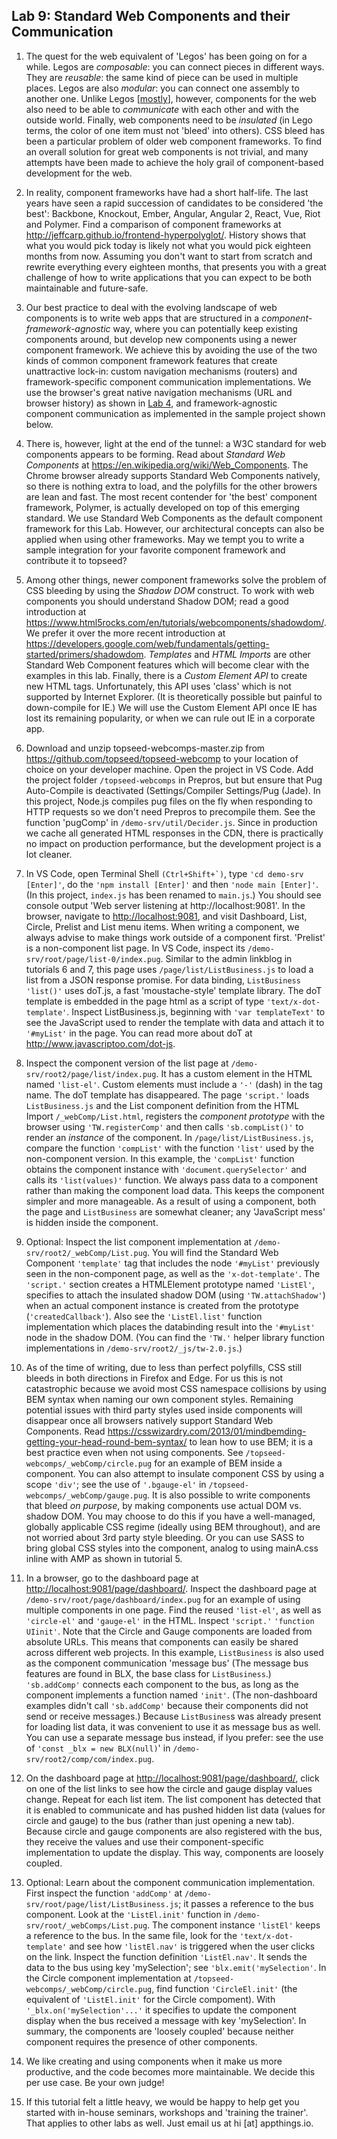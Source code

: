 ## Lab 9: Standard Web Components and their Communication 

1. The quest for the web equivalent of 'Legos' has been going on for a while. Legos are _composable_: you can connect pieces in different ways. They are _reusable_: the same kind of piece can be used in multiple places. Legos are also _modular_: you can connect one assembly to another one. Unlike Legos [<a href='https://www.kickstarter.com/projects/1068475467/brixo-building-blocks-meet-electricity-and-iot' target='_blank'>mostly</a>], however, components for the web also need to be able to _communicate_ with each other and with the outside world. Finally, web components need to be _insulated_ (in Lego terms, the color of one item must not 'bleed' into others). CSS bleed has been a particular problem of older web component frameworks. To find an overall solution for great web components is not trivial, and many attempts have been made to achieve the holy grail of component-based development for the web.

2. In reality, component frameworks have had a short half-life. The last years have seen a rapid succession of candidates to be considered 'the best': Backbone, Knockout, Ember, Angular, Angular 2, React, Vue, Riot and Polymer. Find a comparison of component frameworks at <a href='http://jeffcarp.github.io/frontend-hyperpolyglot/' target='_blank'>http://jeffcarp.github.io/frontend-hyperpolyglot/</a>. History shows that what you would pick today is likely not what you would pick eighteen months from now. Assuming you don't want to start from scratch and rewrite everything every eighteen months, that presents you with a great challenge of how to write applications that you can expect to be both maintainable and future-safe.

3. Our best practice to deal with the evolving landscape of web components is to write web apps that are structured in a _component-framework-agnostic_ way, where you can potentially keep existing components around, but develop new components using a newer component framework. We achieve this by avoiding the use of the two kinds of common component framework features that create unattractive lock-in: custom navigation mechanisms (routers) and framework-specific component communication implementations. We use the browser's great native navigation mechanisms (URL and browser history) as shown in [Lab 4](./4-appShell/), and framework-agnostic component communication as implemented in the sample project shown below. 

4. There is, however, light at the end of the tunnel: a W3C standard for web components appears to be forming.  Read about _Standard Web Components_ at <a href='https://en.wikipedia.org/wiki/Web_Components' target='_blank'>https://en.wikipedia.org/wiki/Web_Components</a>. The Chrome browser already supports Standard Web Components natively, so there is nothing extra to load, and the polyfills for the other browers are lean and fast. The most recent contender for 'the best' component framework, Polymer, is actually developed on top of this emerging standard. We use Standard Web Components as the default component framework for this Lab. However, our architectural concepts can also be applied when using other frameworks. May we tempt you to write a sample integration for your favorite component framework and contribute it to topseed?

5. Among other things, newer component frameworks solve the problem of CSS bleeding by using the _Shadow DOM_ construct. To work with web components you should understand Shadow DOM; read a good introduction at <a href='https://www.html5rocks.com/en/tutorials/webcomponents/shadowdom/' target='_blank'>https://www.html5rocks.com/en/tutorials/webcomponents/shadowdom/</a>. We prefer it over the more recent introduction at 
<a href='https://developers.google.com/web/fundamentals/getting-started/primers/shadowdom' target='_blank'>https://developers.google.com/web/fundamentals/getting-started/primers/shadowdom</a>. _Templates_ and _HTML Imports_ are other Standard Web Component features which will become clear with the examples in this lab. Finally, there is a _Custom Element API_ to create new HTML tags. Unfortunately, this API uses 'class' which is not supported by Internet Explorer. (It is theoretically possible but painful to down-compile for IE.) We will use the Custom Element API once IE has lost its remaining popularity, or when we can rule out IE in a corporate app. 

6. Download and unzip topseed-webcomps-master.zip from <a href='https://github.com/topseed/topseed-webcomps' target='_blank'>https://github.com/topseed/topseed-webcomp</a> to your location of choice on your developer machine. Open the project in VS Code. Add the project folder `/topseed-webcomps` in Prepros, but but ensure that Pug Auto-Compile is deactivated (Settings/Compiler Settings/Pug (Jade). In this project, Node.js compiles pug files on the fly when responding to HTTP requests so we don't need Prepros to precompile them. See the function 'pugComp' in `/demo-srv/util/Decider.js`. Since in production we cache all generated HTML responses in the CDN, there is practically no impact on production performance, but the development project is a lot cleaner.

7. In VS Code, open Terminal Shell ``(Ctrl+Shift+`)``, type `'cd demo-srv [Enter]'`, do the `'npm install [Enter]'` and then `'node main [Enter]'`. (In this project, `index.js` has been renamed to `main.js`.) You should see console output 'Web server listening at http://localhost:9081'. In the browser, navigate to <a href='http://localhost:9081' target='_blank'>http://localhost:9081</a>, and visit Dashboard, List, Circle, Prelist and List menu items. When writing a component, we always advise to make things work outside of a component first. 'Prelist' is a non-component list page. In VS Code, inspect its `/demo-srv/root/page/list-0/index.pug`. Similar to the admin linkblog in tutorials 6 and 7, this page uses `/page/list/ListBusiness.js` to load a list from a JSON response promise. For data binding, `ListBusiness` `'list()'` uses doT.js, a fast 'moustache-style' template library. The doT template is embedded in the page html as a script of type `'text/x-dot-template'`. Inspect ListBusiness.js, beginning with `'var templateText'` to see the JavaScript used to render the template with data and attach it to `'#myList'` in the page. You can read more about doT at <a href='http://www.javascriptoo.com/dot-js' target='_blank'>http://www.javascriptoo.com/dot-js</a>.

8. Inspect the component version of the list page at `/demo-srv/root2/page/list/index.pug`. It has a custom element in the HTML named `'list-el'`. Custom elements must include a `'-'` (dash) in the tag name. The doT template has disappeared. The page `'script.'` loads `ListBusiness.js` and the List component definition from the HTML Import `/_webComp/List.html`, registers the _component prototype_ with the browser using `'TW.registerComp'` and then calls `'sb.compList()'` to render an _instance_ of the component. In `/page/list/ListBusiness.js`, compare the function `'compList'` with the function `'list'` used by the non-component version. In this example, the `'compList'` function obtains the component instance with `'document.querySelector'` and calls its `'list(values)'` function. We always pass data to a component rather than making the component load data. This keeps the component simpler and more manageable. As a result of using a component, both the page and `ListBusiness` are somewhat cleaner; any 'JavaScript mess' is hidden inside the component.

9. Optional: Inspect the list component implementation at `/demo-srv/root2/_webComp/List.pug`. You will find the Standard Web Component `'template'` tag that includes the node `'#myList'` previously seen in the non-component page, as well as the `'x-dot-template'`. The `'script.'` section creates a HTMLElement prototype named `'ListEl'`, specifies to attach the insulated shadow DOM (using `'TW.attachShadow'`) when an actual component instance is created from the prototype (`'createdCallback'`). Also see the `'ListEl.list'` function implementation which places the databinding result into the `'#myList'` node in the shadow DOM. (You can find the `'TW.'` helper library function implementations in `/demo-srv/root2/_js/tw-2.0.js`.) 

10. As of the time of writing, due to less than perfect polyfills, CSS still bleeds in both directions in Firefox and Edge. For us this is not catastrophic because we avoid most CSS namespace collisions by using BEM syntax when naming our own component styles. Remaining potential issues with third party styles used inside components will disappear once all browsers natively support Standard Web Components. Read <a href='https://csswizardry.com/2013/01/mindbemding-getting-your-head-round-bem-syntax/' target='_blank'>https://csswizardry.com/2013/01/mindbemding-getting-your-head-round-bem-syntax/</a> to lean how to use BEM; it is a best practice even when not using components. See `/topseed-webcomps/_webComp/circle.pug` for an example of BEM inside a component. You can also attempt to insulate component CSS by using a scope `'div'`; see the use of `'.bgauge-el'` in `/topseed-webcomps/_webComp/gauge.pug`. It is also possible to write components that bleed _on purpose_, by making components use actual DOM vs. shadow DOM. You may choose to do this if you have a well-managed, globally applicable CSS regime (ideally using BEM throughout), and are not worried about 3rd party style bleeding. Or you can use SASS to bring global CSS styles into the component, analog to using mainA.css inline with AMP as shown in tutorial 5.

11. In a browser, go to the dashboard page at <a href='http://localhost:9081/page/dashboard/' target='_blank'>http://localhost:9081/page/dashboard/</a>. Inspect the dashboard page at `/demo-srv/root/page/dashboard/index.pug` for an example of using multiple components in one page. Find the reused `'list-el'`, as well as `'circle-el'` and `'gauge-el'` in the HTML. Inspect `'script.'` `'function UIinit'`. Note that the Circle and Gauge components are loaded from absolute URLs. This means that components can easily be shared across different web projects. In this example, `ListBusiness` is also used as the component communication 'message bus' (The message bus features are found in BLX, the base class for `ListBusiness`.) `'sb.addComp'` connects each component to the bus, as long as the component implements a function named `'init'`. (The non-dashboard examples didn't call `'sb.addComp'` because their components did not send or receive messages.) Because `ListBusines`s was already present for loading list data, it was convenient to use it as message bus as well. You can use a separate message bus instead, if lyou prefer: see the use of `'const _blx = new BLX(null)`' in `/demo-srv/root2/comp/com/index.pug`.

12. On the dashboard page at <a href='http://localhost:9081/page/dashboard/' target='_blank'>http://localhost:9081/page/dashboard/</a>, click on one of the list links to see how the circle and gauge display values change. Repeat for each list item. The list component has detected that it is enabled to communicate and has pushed hidden list data (values for circle and gauge) to the bus (rather than just opening a new tab). Because circle and gauge components are also registered with the bus, they receive the values and use their component-specific implementation to update the display. This way, components are loosely coupled. 

13. Optional: Learn about the component communication implementation. First inspect the function `'addComp'` at `/demo-srv/root/page/list/ListBusiness.js`; it passes a reference to the bus component. Look at the `'ListEl.init'` function in `/demo-srv/root/_webComps/List.pug`. The component instance `'listEl'` keeps a reference to the bus. In the same file, look for the `'text/x-dot-template'` and see how `'listEl.nav'` is triggered when the user clicks on the link. Inspect the function definition `'ListEl.nav'`. It sends the data to the bus using key 'mySelection'; see `'blx.emit('mySelection'`. In the Circle component implementation at `/topseed-webcomps/_webComp/circle.pug`, find function `'CircleEl.init'` (the equivalent of `'ListEl.init'` for the Circle compoment). With `'_blx.on('mySelection'...'` it specifies to update the component display when the bus received a message with key 'mySelection'. In summary, the components are 'loosely coupled' because neither component requires the presence of other components. 

14. We like creating and using components when it make us more productive, and the code becomes more maintainable. We decide this per use case. Be your own judge! 

15. If this tutorial felt a little heavy, we would be happy to help get you started with in-house seminars, workshops and 'training the trainer'.  That applies to other labs as well.  Just email us at hi [at] appthings.io.
